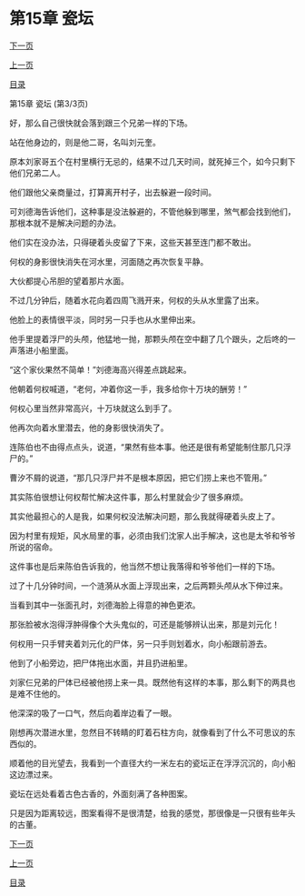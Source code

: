 <h1>第15章    瓷坛</h1>
            <div><p><a href="./0045_%E7%AC%AC16%E7%AB%A0_%E6%AD%BB%E5%80%92.md">下一页</a></p><p><a href="./0043_%E7%AC%AC15%E7%AB%A0_%E7%93%B7%E5%9D%9B.md">上一页</a></p><p><a href="../">目录</a></p></div>
            <div><p>第15章    瓷坛 (第3/3页)</p><p>好，那么自己很快就会落到跟三个兄弟一样的下场。</p><p>站在他身边的，则是他二哥，名叫刘元奎。</p><p>原本刘家哥五个在村里横行无忌的，结果不过几天时间，就死掉三个，如今只剩下他们兄弟二人。</p><p>他们跟他父亲商量过，打算离开村子，出去躲避一段时间。</p><p>可刘德海告诉他们，这种事是没法躲避的，不管他躲到哪里，煞气都会找到他们，那根本就不是解决问题的办法。</p><p>他们实在没办法，只得硬着头皮留了下来，这些天甚至连门都不敢出。</p><p>何权的身影很快消失在河水里，河面随之再次恢复平静。</p><p>大伙都提心吊胆的望着那片水面。</p><p>不过几分钟后，随着水花向着四周飞溅开来，何权的头从水里露了出来。</p><p>他脸上的表情很平淡，同时另一只手也从水里伸出来。</p><p>他手里提着浮尸的头颅，他猛地一抛，那颗头颅在空中翻了几个跟头，之后咚的一声落进小船里面。</p><p>“这个家伙果然不简单！”刘德海高兴得差点跳起来。</p><p>他朝着何权喊道，“老何，冲着你这一手，我多给你十万块的酬劳！”</p><p>何权心里当然非常高兴，十万块就这么到手了。</p><p>他再次向着水里潜去，他的身影很快消失了。</p><p>连陈伯也不由得点点头，说道，“果然有些本事。他还是很有希望能制住那几只浮尸的。”</p><p>曹汐不屑的说道，“那几只浮尸并不是根本原因，把它们捞上来也不管用。”</p><p>其实陈伯很想让何权帮忙解决这件事，那么村里就会少了很多麻烦。</p><p>其实他最担心的人是我，如果何权没法解决问题，那么我就得硬着头皮上了。</p><p>因为村里有规矩，风水局里的事，必须由我们沈家人出手解决，这也是太爷和爷爷所说的宿命。</p><p>这件事也是后来陈伯告诉我的，他当然不想让我落得和爷爷他们一样的下场。</p><p>过了十几分钟时间，一个涟漪从水面上浮现出来，之后两颗头颅从水下伸过来。</p><p>当看到其中一张面孔时，刘德海脸上得意的神色更浓。</p><p>那张脸被水泡得浮肿得像个大头鬼似的，可还是能够辨认出来，那是刘元化！</p><p>何权用一只手臂夹着刘元化的尸体，另一只手则划着水，向小船跟前游去。</p><p>他到了小船旁边，把尸体拖出水面，并且扔进船里。</p><p>刘家仨兄弟的尸体已经被他捞上来一具。既然他有这样的本事，那么剩下的两具也是难不住他的。</p><p>他深深的吸了一口气，然后向着岸边看了一眼。</p><p>刚想再次潜进水里，忽然目不转睛的盯着石柱方向，就像看到了什么不可思议的东西似的。</p><p>顺着他的目光望去，我看到一个直径大约一米左右的瓷坛正在浮浮沉沉的，向小船这边漂过来。</p><p>瓷坛在远处看着古色古香的，外面刻满了各种图案。</p><p>只是因为距离较远，图案看得不是很清楚，给我的感觉，那很像是一只很有些年头的古董。</p></div>
            <div><p><a href="./0045_%E7%AC%AC16%E7%AB%A0_%E6%AD%BB%E5%80%92.md">下一页</a></p><p><a href="./0043_%E7%AC%AC15%E7%AB%A0_%E7%93%B7%E5%9D%9B.md">上一页</a></p><p><a href="../">目录</a></p></div>